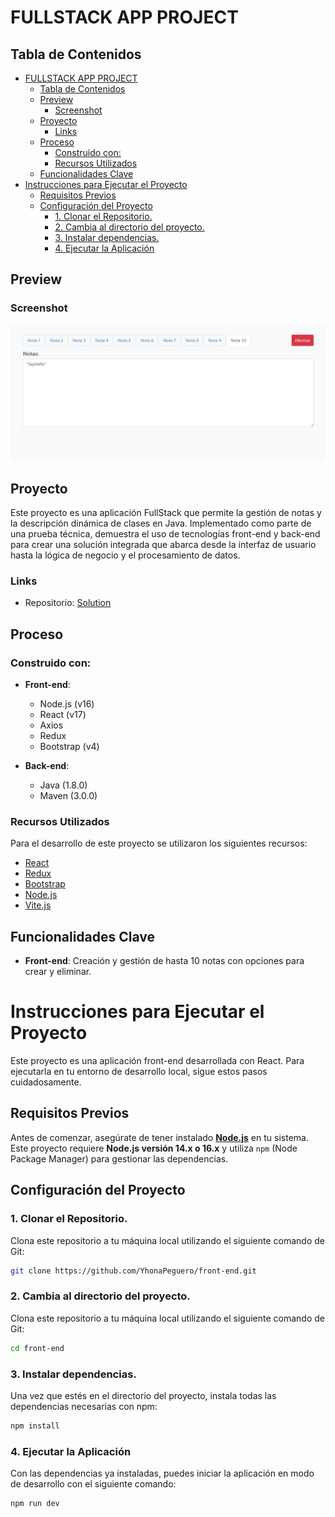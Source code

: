# FULLSTACK APP PROJECT

## Tabla de Contenidos

- [FULLSTACK APP PROJECT](#fullstack-app-project)
  - [Tabla de Contenidos](#tabla-de-contenidos)
  - [Preview](#preview)
    - [Screenshot](#screenshot)
  - [Proyecto](#proyecto)
    - [Links](#links)
  - [Proceso](#proceso)
    - [Construido con:](#construido-con)
    - [Recursos Utilizados](#recursos-utilizados)
  - [Funcionalidades Clave](#funcionalidades-clave)
- [Instrucciones para Ejecutar el Proyecto](#instrucciones-para-ejecutar-el-proyecto)
  - [Requisitos Previos](#requisitos-previos)
  - [Configuración del Proyecto](#configuración-del-proyecto)
    - [1. Clonar el Repositorio.](#1-clonar-el-repositorio)
    - [2. Cambia al directorio del proyecto.](#2-cambia-al-directorio-del-proyecto)
    - [3. Instalar dependencias.](#3-instalar-dependencias)
    - [4. Ejecutar la Aplicación](#4-ejecutar-la-aplicación)

## Preview

### Screenshot

![](./src/assets/img/front-app.jpg)

## Proyecto

Este proyecto es una aplicación FullStack que permite la gestión de notas y la descripción dinámica de clases en Java. Implementado como parte de una prueba técnica, demuestra el uso de tecnologías front-end y back-end para crear una solución integrada que abarca desde la interfaz de usuario hasta la lógica de negocio y el procesamiento de datos.

### Links

- Repositorio: [Solution]([text](https://github.com/YhonaPeguero/front-end/master))

## Proceso

### Construido con:

- **Front-end**:
  - Node.js (v16)
  - React (v17)
  - Axios
  - Redux
  - Bootstrap (v4)

- **Back-end**:
  - Java (1.8.0)
  - Maven (3.0.0)

### Recursos Utilizados

Para el desarrollo de este proyecto se utilizaron los siguientes recursos:

- [React](https://es.reactjs.org/)
- [Redux](https://redux.js.org/)
- [Bootstrap](https://getbootstrap.com/)
- [Node.js](https://nodejs.org/en/)
- [Vite.js](https://vitejs.dev/guide/)

## Funcionalidades Clave

- **Front-end**: Creación y gestión de hasta 10 notas con opciones para crear y eliminar.

# Instrucciones para Ejecutar el Proyecto

Este proyecto es una aplicación front-end desarrollada con React. Para ejecutarla en tu entorno de desarrollo local, sigue estos pasos cuidadosamente.

## Requisitos Previos

Antes de comenzar, asegúrate de tener instalado **[Node.js](https://nodejs.org/)** en tu sistema. Este proyecto requiere **Node.js versión 14.x o 16.x** y utiliza `npm` (Node Package Manager) para gestionar las dependencias.

## Configuración del Proyecto

### 1. Clonar el Repositorio.

Clona este repositorio a tu máquina local utilizando el siguiente comando de Git:

```bash
git clone https://github.com/YhonaPeguero/front-end.git
```

### 2. Cambia al directorio del proyecto.

Clona este repositorio a tu máquina local utilizando el siguiente comando de Git:

```bash
cd front-end
```

### 3. Instalar dependencias.

Una vez que estés en el directorio del proyecto, instala todas las dependencias necesarias con npm:

```bash
npm install
```

### 4. Ejecutar la Aplicación

Con las dependencias ya instaladas, puedes iniciar la aplicación en modo de desarrollo con el siguiente comando:

```bash
npm run dev
```
